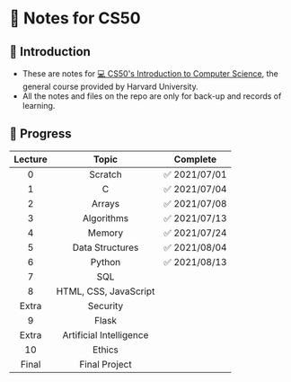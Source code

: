 # 📝 Notes for CS50

## 📂 Introduction
- These are notes for [💻 CS50's Introduction to Computer Science](https://cs50.harvard.edu), the general course provided by Harvard University.
- All the notes and files on the repo are only for back-up and records of learning.

## 🚀 Progress
Lecture | Topic | Complete
:---: | :---: | :---:
0 | Scratch | ✅ 2021/07/01
1 | C | ✅ 2021/07/04
2 |  Arrays | ✅ 2021/07/08
3 | Algorithms | ✅ 2021/07/13
4 | Memory | ✅ 2021/07/24
5 | Data Structures | ✅ 2021/08/04
6 | Python | ✅ 2021/08/13
7 | SQL | 
8 | HTML, CSS, JavaScript | 
Extra | Security | 
9 | Flask | 
Extra | Artificial Intelligence | 
10 | Ethics | 
Final | Final Project | 
